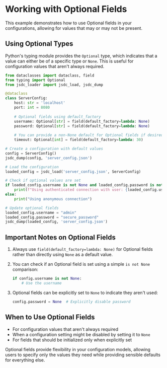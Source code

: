 # Working with Optional Fields

This example demonstrates how to use Optional fields in your configurations, allowing for values that may or may not be present.

## Using Optional Types

Python's typing module provides the `Optional` type, which indicates that a value can either be of a specific type or `None`. This is useful for configuration values that aren't always required.

```python
from dataclasses import dataclass, field
from typing import Optional
from jsdc_loader import jsdc_load, jsdc_dump

@dataclass
class ServerConfig:
    host: str = 'localhost'
    port: int = 8080
    
    # Optional fields using default_factory
    username: Optional[str] = field(default_factory=lambda: None)
    password: Optional[str] = field(default_factory=lambda: None)
    
    # You can provide a non-None default for Optional fields if desired
    timeout: Optional[int] = field(default_factory=lambda: 30)

# Create a configuration with default values
config = ServerConfig()
jsdc_dump(config, 'server_config.json')

# Load the configuration
loaded_config = jsdc_load('server_config.json', ServerConfig)

# Check if optional values are set
if loaded_config.username is not None and loaded_config.password is not None:
    print(f"Using authenticated connection with user: {loaded_config.username}")
else:
    print("Using anonymous connection")

# Update optional fields
loaded_config.username = "admin"
loaded_config.password = "secure_password"
jsdc_dump(loaded_config, 'server_config.json')
```

## Important Notes on Optional Fields

1. Always use `field(default_factory=lambda: None)` for Optional fields rather than directly using `None` as a default value.

2. You can check if an Optional field is set using a simple `is not None` comparison:
   ```python
   if config.username is not None:
       # Use the username
   ```

3. Optional fields can be explicitly set to `None` to indicate they aren't used:
   ```python
   config.password = None  # Explicitly disable password
   ```

## When to Use Optional Fields

- For configuration values that aren't always required
- When a configuration setting might be disabled by setting it to `None`
- For fields that should be initialized only when explicitly set

Optional fields provide flexibility in your configuration models, allowing users to specify only the values they need while providing sensible defaults for everything else. 